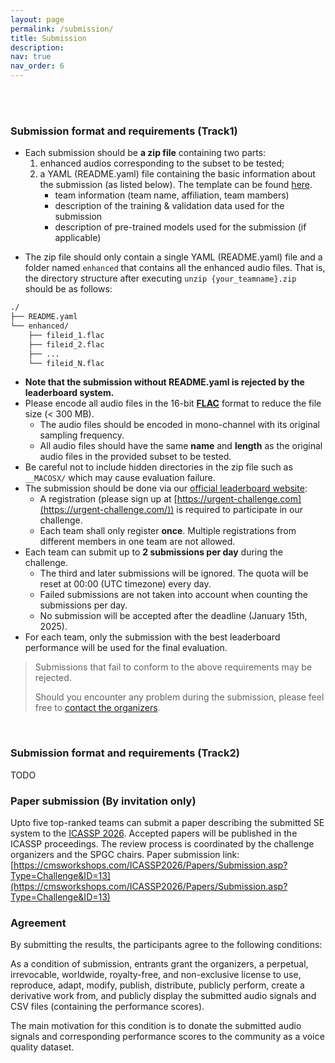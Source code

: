 ```yaml
---
layout: page
permalink: /submission/
title: Submission
description:  
nav: true
nav_order: 6
---
```


<br>


<br>

### Submission format and requirements (Track1)

* Each submission should be **a zip file** containing two parts:
    1. enhanced audios corresponding to the subset to be tested;
    2. a YAML (README.yaml) file containing the basic information about the submission (as listed below). The template can be found [here](/urgent2025/template).
        * team information (team name, affiliation, team mambers)
        * description of the training & validation data used for the submission
        * description of pre-trained models used for the submission (if applicable)

<!-- * The zip file should be named as `{your_teamname}.zip`. Here, `{your_teamname}` should be replaced with your team name. -->
* The zip file should only contain a single YAML (README.yaml) file and a folder named `enhanced` that contains all the enhanced audio files. That is, the directory structure after executing `unzip {your_teamname}.zip` should be as follows:

```bash
./
├── README.yaml
└── enhanced/
    ├── fileid_1.flac
    ├── fileid_2.flac
    ├── ...
    └── fileid_N.flac
```
* **Note that the submission without README.yaml is rejected by the leaderboard system.**
* Please encode all audio files in the 16-bit [**FLAC**](https://xiph.org/flac/) format to reduce the file size (< 300 MB).
    * The audio files should be encoded in mono-channel with its original sampling frequency.
    * All audio files should have the same **name** and **length** as the original audio files in the provided subset to be tested.
* Be careful not to include hidden directories in the zip file such as `__MACOSX/` which may cause evaluation failure.
* The submission should be done via our [official leaderboard website](https://urgent-challenge.com/):
  * A registration (please sign up at [https://urgent-challenge.com](https://urgent-challenge.com/)) is required to participate in our challenge.
  * Each team shall only register **once**. Multiple registrations from different members in one team are not allowed.
* Each team can submit up to **2 submissions per day** during the challenge.
  * The third and later submissions will be ignored. The quota will be reset at 00:00 (UTC timezone) every day.
  * Failed submissions are not taken into account when counting the submissions per day.
  * No submission will be accepted after the deadline (January 15th, 2025).
* For each team, only the submission with the best leaderboard performance will be used for the final evaluation.


> Submissions that fail to conform to the above requirements may be rejected.
>
> Should you encounter any problem during the submission, please feel free to [contact the organizers](mailto:urgent.challenge@gmail.com).

<br>


### Submission format and requirements (Track2)

TODO



### Paper submission (By invitation only)

Upto five top-ranked teams can submit a paper describing the submitted SE system to the [ICASSP 2026](https://2026.ieeeicassp.org/). Accepted papers will be published in the ICASSP proceedings. The review process is coordinated by the challenge organizers and the SPGC chairs.
Paper submission link: [https://cmsworkshops.com/ICASSP2026/Papers/Submission.asp?Type=Challenge&ID=13](https://cmsworkshops.com/ICASSP2026/Papers/Submission.asp?Type=Challenge&ID=13)


### Agreement

By submitting the results, the participants agree to the following conditions:

<d-code block language="markdown">
As a condition of submission, entrants grant the organizers, a perpetual,
irrevocable, worldwide, royalty-free, and non-exclusive license to use,
reproduce, adapt, modify, publish, distribute, publicly perform, create a
derivative work from, and publicly display the submitted audio signals and
CSV files (containing the performance scores).

The main motivation for this condition is to donate the submitted audio
signals and corresponding performance scores to the community as a
voice quality dataset.
</d-code>
